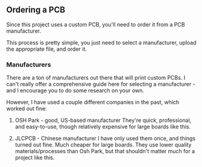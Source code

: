 ## Ordering a PCB

Since this project uses a custom PCB, you'll need to order it from a PCB manufacturer.

This process is pretty simple, you just need to select a manufacturer, upload the appropriate file, and order it.

### Manufacturers

There are a ton of manufacturers out there that will print custom PCBs. I can't really offer a comprehensive guide here for selecting a manufacturer - and I encourage you to do some research on your own.

However, I have used a couple different companies in the past, which worked out fine:

1. OSH Park - good, US-based manufacturer
  They're quick, professional, and easy-to-use, though relatively expensive for large boards like this.

2. JLCPCB - Chinese manufacturer
  I have only used them once, and things turned out fine. Much cheaper for large boards. They use lower quality materials/processes than Osh Park, but that shouldn't matter much for a project like this.



